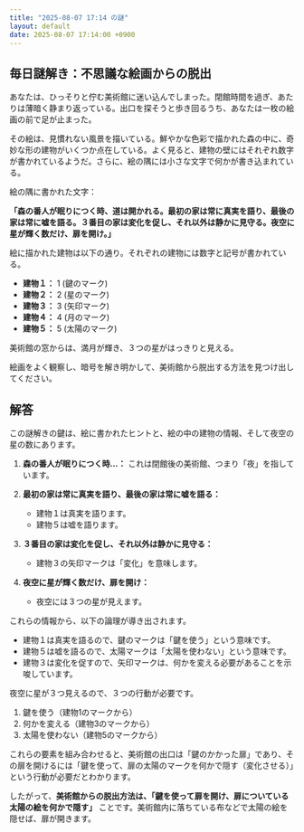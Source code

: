 ```yaml
---
title: "2025-08-07 17:14 の謎"
layout: default
date: 2025-08-07 17:14:00 +0900
---
```

## 毎日謎解き：不思議な絵画からの脱出

あなたは、ひっそりと佇む美術館に迷い込んでしまった。閉館時間を過ぎ、あたりは薄暗く静まり返っている。出口を探そうと歩き回るうち、あなたは一枚の絵画の前で足が止まった。

その絵は、見慣れない風景を描いている。鮮やかな色彩で描かれた森の中に、奇妙な形の建物がいくつか点在している。よく見ると、建物の壁にはそれぞれ数字が書かれているようだ。さらに、絵の隅には小さな文字で何かが書き込まれている。

絵の隅に書かれた文字：

**「森の番人が眠りにつく時、道は開かれる。最初の家は常に真実を語り、最後の家は常に嘘を語る。３番目の家は変化を促し、それ以外は静かに見守る。夜空に星が輝く数だけ、扉を開け。」**

絵に描かれた建物は以下の通り。それぞれの建物には数字と記号が書かれている。

*   **建物１：** 1 (鍵のマーク)
*   **建物２：** 2 (星のマーク)
*   **建物３：** 3 (矢印マーク)
*   **建物４：** 4 (月のマーク)
*   **建物５：** 5 (太陽のマーク)

美術館の窓からは、満月が輝き、３つの星がはっきりと見える。

絵画をよく観察し、暗号を解き明かして、美術館から脱出する方法を見つけ出してください。

## 解答

この謎解きの鍵は、絵に書かれたヒントと、絵の中の建物の情報、そして夜空の星の数にあります。

1.  **森の番人が眠りにつく時…：** これは閉館後の美術館、つまり「夜」を指しています。

2.  **最初の家は常に真実を語り、最後の家は常に嘘を語る：**
    *   建物１は真実を語ります。
    *   建物５は嘘を語ります。

3.  **３番目の家は変化を促し、それ以外は静かに見守る：**
    *   建物３の矢印マークは「変化」を意味します。

4.  **夜空に星が輝く数だけ、扉を開け：**
    *   夜空には３つの星が見えます。

これらの情報から、以下の論理が導き出されます。

*   建物１は真実を語るので、鍵のマークは「鍵を使う」という意味です。
*   建物５は嘘を語るので、太陽マークは「太陽を使わない」という意味です。
*   建物３は変化を促すので、矢印マークは、何かを変える必要があることを示唆しています。

夜空に星が３つ見えるので、３つの行動が必要です。

1.  鍵を使う（建物1のマークから）
2.  何かを変える（建物3のマークから）
3.  太陽を使わない（建物5のマークから）

これらの要素を組み合わせると、美術館の出口は「鍵のかかった扉」であり、その扉を開けるには「鍵を使って、扉の太陽のマークを何かで隠す（変化させる）」という行動が必要だとわかります。

したがって、**美術館からの脱出方法は、「鍵を使って扉を開け、扉についている太陽の絵を何かで隠す」** ことです。美術館内に落ちている布などで太陽の絵を隠せば、扉が開きます。
